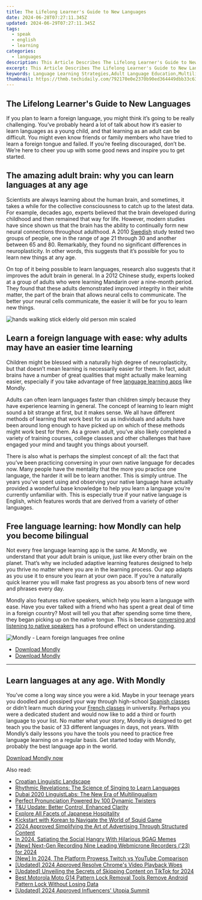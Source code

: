 ```yaml
---
title: The Lifelong Learner's Guide to New Languages
date: 2024-06-28T07:27:11.345Z
updated: 2024-06-29T07:27:11.345Z
tags:
  - speak
  - english
  - learning
categories:
  - languages
description: This Article Describes The Lifelong Learner's Guide to New Languages
excerpt: This Article Describes The Lifelong Learner's Guide to New Languages
keywords: Language Learning Strategies,Adult Language Education,Multilingualism Benefits,Cultural Immersion Techniques,Language Acquisition Methods,Digital Language Learning Resources,Language Retention Tips
thumbnail: https://thmb.techidaily.com/792170e0e2370b90ed364449dbb33c6317a0c77d0146e2f6b1baa308caf64e32.jpg
---
```


## The Lifelong Learner's Guide to New Languages

 If you plan to learn a foreign language, you might think it’s going to be really challenging. You’ve probably heard a lot of talk about how it’s easier to learn languages as a young child, and that learning as an adult can be difficult. You might even know friends or family members who have tried to learn a foreign tongue and failed. If you’re feeling discouraged, don’t be. We’re here to cheer you up with some good news and inspire you to get started.

## **The amazing adult brain: why you can learn languages at any age**

 Scientists are always learning about the human brain, and sometimes, it takes a while for the collective consciousness to catch up to the latest data. For example, decades ago, experts believed that the brain developed during childhood and then remained that way for life. However, modern studies have since shown us that the brain has the ability to continually form new neural connections throughout adulthood. A 2010 [Swedish](https://shop.mondly.com/affiliate.php?ACCOUNT=ATISTUDI&AFFILIATE=108875&PATH=https://www.mondly.com?AFFILIATE=108875) study tested two groups of people, one in the range of age 21 through 30 and another between 65 and 80\. Remarkably, they found no significant differences in neuroplasticity. In other words, this suggests that it’s possible for you to learn new things at any age.

 On top of it being possible to learn languages, research also suggests that it improves the adult brain in general. In a 2012 Chinese study, experts looked at a group of adults who were learning Mandarin over a nine-month period. They found that these adults demonstrated improved integrity in their white matter, the part of the brain that allows neural cells to communicate. The better your neural cells communicate, the easier it will be for you to learn new things.

![hands walking stick elderly old person min scaled](https://edge.mondly.com/blog/wp-content/uploads/2017/06/hands-walking-stick-elderly-old-person-min-scaled.jpg "Why It’s Never Too Late To Learn A Foreign Language 2")

## **Learn a foreign language with ease: why adults may have an easier time learning**

 Children might be blessed with a naturally high degree of neuroplasticity, but that doesn’t mean learning is necessarily easier for them. In fact, adult brains have a number of great qualities that might actually make learning easier, especially if you take advantage of free [language learning apps](https://shop.mondly.com/affiliate.php?ACCOUNT=ATISTUDI&AFFILIATE=108875&PATH=https://www.mondly.com?AFFILIATE=108875) like Mondly.

 Adults can often learn languages faster than children simply because they have experience learning in general. The concept of learning to learn might sound a bit strange at first, but it makes sense. We all have different methods of learning that work best for us as individuals and adults have been around long enough to have picked up on which of these methods might work best for them. As a grown adult, you’ve also likely completed a variety of training courses, college classes and other challenges that have engaged your mind and taught you things about yourself.

 There is also what is perhaps the simplest concept of all: the fact that you’ve been practicing conversing in your own native language for decades now. Many people have the mentality that the more you practice one language, the harder it will be to learn another. This is simply untrue. The years you’ve spent using and observing your native language have actually provided a wonderful base knowledge to help you learn a language you’re currently unfamiliar with. This is especially true if your native language is English, which features words that are derived from a variety of other languages.

## **Free language learning: how Mondly can help you become bilingual**

 Not every free language learning app is the same. At Mondly, we understand that your adult brain is unique, just like every other brain on the planet. That’s why we included adaptive learning features designed to help you thrive no matter where you are in the learning process. Our app adapts as you use it to ensure you learn at your own pace. If you’re a naturally quick learner you will make fast progress as you absorb tens of new word and phrases every day.

 Mondly also features native speakers, which help you learn a language with ease. Have you ever talked with a friend who has spent a great deal of time in a foreign country? Most will tell you that after spending some time there, they began picking up on the native tongue. This is because [conversing and listening to native speakers](https://shop.mondly.com/affiliate.php?ACCOUNT=ATISTUDI&AFFILIATE=108875&PATH=https://www.mondly.com?AFFILIATE=108875) has a profound effect on understanding.

![Mondly - Learn foreign languages free online](https://edge.mondly.com/blog/wp-content/uploads/2016/04/Mondly-Learn-languages-free-online-Main-Screen1.png "Why It’s Never Too Late To Learn A Foreign Language 3")

* [Download Mondly](https://www.facebook.com/sharer/sharer.php?u=https%3A%2F%2Fwww.mondly.com%2Fblog%2Fnever-late-to-learn-a-foreign-language%2F&t=Why+It%E2%80%99s+Never+Too+Late+to+Learn+a+Foreign+Language "Share on Facebook")
* [Download Mondly](https://shop.mondly.com/affiliate.php?ACCOUNT=ATISTUDI&AFFILIATE=108875&PATH=https://www.mondly.com?AFFILIATE=108875)

---

## **Learn languages at any age. With Mondly**

 You’ve come a long way since you were a kid. Maybe in your teenage years you doodled and gossiped your way through high-school [Spanish classes](https://shop.mondly.com/affiliate.php?ACCOUNT=ATISTUDI&AFFILIATE=108875&PATH=https://www.mondly.com?AFFILIATE=108875) or didn’t learn much during your [French classes](https://shop.mondly.com/affiliate.php?ACCOUNT=ATISTUDI&AFFILIATE=108875&PATH=https://www.mondly.com?AFFILIATE=108875) in university. Perhaps you were a dedicated student and would now like to add a third or fourth language to your list. No matter what your story, Mondly is designed to get teach you the basic of 33 different languages in days, not years. With Mondly’s daily lessons you have the tools you need to practice free language learning on a regular basis. Get started today with Mondly, probably the best language app in the world.

[Download Mondly now](https://adjt.mondly.com/5ixfg4k?campaign=blog-post-id-553&fallback=https%3A%2F%2Fapp.mondly.com%3Futm%5Fmedium%3Dblog%5Fblog-post-id-553%26utm%5Fsource%3Dblog-post-id-553&redirect%5Fmacos=https%3A%2F%2Fapp.mondly.com%3Futm%5Fmedium%3Dblog%5Fblog-post-id-553%26utm%5Fsource%3Dblog-post-id-553&redirect%5Fandroid=https%3A%2F%2Fplay.google.com%2Fstore%2Fapps%2Fdetails%3Fid%3Dcom.atistudios.mondly.languages%3Futm%5Fmedium%3Dblog%5Fblog-post-id-553%26utm%5Fsource%3Dblog-post-id-553&redirect%5Fios=https%3A%2F%2Fapps.apple.com%2Fapp%2Fapple-store%2Fid987873536%3Fpt%3D78954800%26ct%3Dblog-post-id-553%26mt%3D8 "Download Mondly now")

<ins class="adsbygoogle"
     style="display:block"
     data-ad-format="autorelaxed"
     data-ad-client="ca-pub-7571918770474297"
     data-ad-slot="1223367746"></ins>



<ins class="adsbygoogle"
     style="display:block"
     data-ad-client="ca-pub-7571918770474297"
     data-ad-slot="8358498916"
     data-ad-format="auto"
     data-full-width-responsive="true"></ins>

<span class="atpl-alsoreadstyle">Also read:</span>
<div><ul>
<li><a href="https://mondly-stories.techidaily.com/croatian-linguistic-landscape/"><u>Croatian Linguistic Landscape</u></a></li>
<li><a href="https://mondly-stories.techidaily.com/rhythmic-revelations-the-science-of-singing-to-learn-languages/"><u>Rhythmic Revelations: The Science of Singing to Learn Languages</u></a></li>
<li><a href="https://mondly-stories.techidaily.com/dubai-2020-linguistlabs-the-new-era-of-multilingualism/"><u>Dubai 2020 LinguistLabs: The New Era of Multilingualism</u></a></li>
<li><a href="https://mondly-stories.techidaily.com/perfect-pronunciation-powered-by-100-dynamic-twisters/"><u>Perfect Pronunciation Powered by 100 Dynamic Twisters</u></a></li>
<li><a href="https://mondly-stories.techidaily.com/tandu-update-better-control-enhanced-clarity/"><u>T&U Update: Better Control, Enhanced Clarity</u></a></li>
<li><a href="https://mondly-stories.techidaily.com/explore-all-facets-of-japanese-hospitality/"><u>Explore All Facets of Japanese Hospitality</u></a></li>
<li><a href="https://mondly-stories.techidaily.com/kickstart-with-korean-to-navigate-the-world-of-squid-game/"><u>Kickstart with Korean to Navigate the World of Squid Game</u></a></li>
<li><a href="https://facebook-video-recording.techidaily.com/2024-approved-simplifying-the-art-of-advertising-through-structured-content/"><u>2024 Approved  Simplifying the Art of Advertising Through Structured Content</u></a></li>
<li><a href="https://extra-support.techidaily.com/in-2024-satiating-the-social-hangry-with-hilarious-9gag-memes/"><u>In 2024, Satiating the Social Hangry With Hilarious 9GAG Memes</u></a></li>
<li><a href="https://screen-sharing-recording.techidaily.com/new-next-gen-recording-nine-leading-webmicrone-recorders-23-for-2024/"><u>[New] Next-Gen Recording  Nine Leading Webmicrone Recorders ('23) for 2024</u></a></li>
<li><a href="https://fox-info.techidaily.com/new-in-2024-the-platform-prowess-twitch-vs-youtube-comparison/"><u>[New] In 2024, The Platform Prowess  Twitch vs YouTube Comparison</u></a></li>
<li><a href="https://twitter-videos.techidaily.com/updated-2024-approved-resolve-chromes-video-playback-woes/"><u>[Updated] 2024 Approved  Resolve  Chrome's Video Playback Woes</u></a></li>
<li><a href="https://tiktok-video-recordings.techidaily.com/updated-unveiling-the-secrets-of-skipping-content-on-tiktok-for-2024/"><u>[Updated] Unveiling the Secrets of Skipping Content on TikTok for 2024</u></a></li>
<li><a href="https://android-unlock.techidaily.com/best-motorola-moto-g14-pattern-lock-removal-tools-remove-android-pattern-lock-without-losing-data-by-drfone-android/"><u>Best Motorola Moto G14 Pattern Lock Removal Tools Remove Android Pattern Lock Without Losing Data</u></a></li>
<li><a href="https://youtube-blog.techidaily.com/ed-2024-approved-influencers-utopia-summit/"><u>[Updated] 2024 Approved  Influencers' Utopia Summit</u></a></li>
</ul></div>
